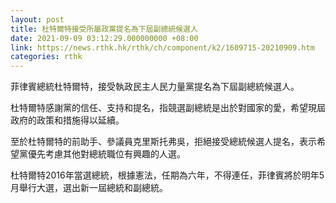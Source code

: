 ```yaml
---
layout: post
title: 杜特爾特接受所屬政黨提名為下屆副總統候選人
date: 2021-09-09 03:12:29.000000000 +08:00
link: https://news.rthk.hk/rthk/ch/component/k2/1609715-20210909.htm
categories: rthk
---
```


菲律賓總統杜特爾特，接受執政民主人民力量黨提名為下屆副總統候選人。

杜特爾特感謝黨的信任、支持和提名，指競選副總統是出於對國家的愛，希望現屆政府的政策和措施得以延續。

至於杜特爾特的前助手、參議員克里斯托弗吳，拒絕接受總統候選人提名，表示希望黨優先考慮其他對總統職位有興趣的人選。

杜特爾特2016年當選總統，根據憲法，任期為六年，不得連任，菲律賓將於明年5月舉行大選，選出新一屆總統和副總統。
